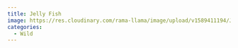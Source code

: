 ```yaml
---
title: Jelly Fish
image: https://res.cloudinary.com/rama-llama/image/upload/v1589411194/Jelly-Fish_xkg4uw.jpg
categories:
  - Wild
---
```

